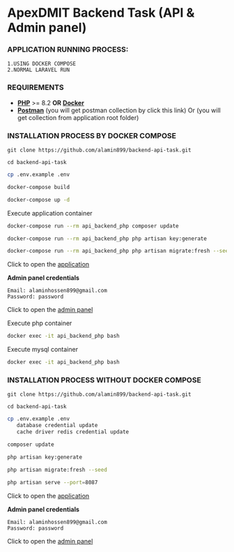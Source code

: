 # ApexDMIT Backend Task (API & Admin panel)

### APPLICATION RUNNING PROCESS:
    1.USING DOCKER COMPOSE
    2.NORMAL LARAVEL RUN
### REQUIREMENTS
- **[PHP](https://www.php.net/)** >= 8.2 **OR** **[Docker](https://www.docker.com/)**
- **[Postman](https://api.postman.com/collections/19934679-0f2f80d6-7bde-456f-9ae2-4d3503fd5aa4?access_key=PMAT-01J8VH7ZA7RW9YW2KB91VW7K45)** (you will get postman collection by click this link) Or (you will get collection from application root folder)

### INSTALLATION PROCESS BY DOCKER COMPOSE
```shell
git clone https://github.com/alamin899/backend-api-task.git
```
```shell
cd backend-api-task
```
```bash
cp .env.example .env
```

```bash
docker-compose build
```
```bash
docker-compose up -d
```

Execute application container
```bash
docker-compose run --rm api_backend_php composer update
```

```bash
docker-compose run --rm api_backend_php php artisan key:generate
```

```bash
docker-compose run --rm api_backend_php php artisan migrate:fresh --seed
```

Click to open the [application](http://localhost:8087/)

**Admin panel credentials**
```
Email: alaminhossen899@gmail.com
Password: password
```
Click to open the [admin panel](http://localhost:8087/)

Execute php container
```bash
docker exec -it api_backend_php bash
```
Execute mysql container
```bash
docker exec -it api_backend_php bash
```

### INSTALLATION PROCESS WITHOUT DOCKER COMPOSE
```shell
git clone https://github.com/alamin899/backend-api-task.git
```
```shell
cd backend-api-task
```
```bash
cp .env.example .env
   database credential update
   cache driver redis credential update
```

```bash
composer update
```

```bash
php artisan key:generate
```

```bash
php artisan migrate:fresh --seed
```

```bash
php artisan serve --port=8087
```

Click to open the [application](http://localhost:8087/)

**Admin panel credentials**
```
Email: alaminhossen899@gmail.com
Password: password
```
Click to open the [admin panel](http://localhost:8087/)
